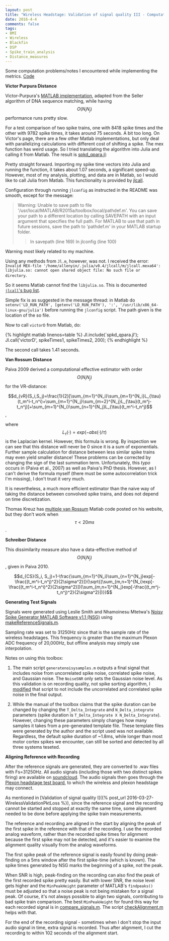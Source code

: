 ```yaml
---
layout: post
title: "Wireless Headstage: Validation of signal quality III - Computation and Methods"
date: 2016-4-4
comments: false
tags:
- BMI
- Wireless
- Blackfin
- DSP
- Spike_train_analysis
- Distance_measures
---
```


Some computation problems/notes I encountered while implementing the metrics. [Code](https://github.com/allenyin/recording_validation)

**Victor Purpura Distance**

Victor-Purpura's [MATLAB implementation](http://www-users.med.cornell.edu/~jdvicto/spkdm.html), adapted from the Seller algorithm of DNA sequence matching, while having $$O(N_i N_j)$$ performance runs pretty slow.

For a test comparison of two spike trains, one with 8418 spike times and the other with 9782 spike times, it takes around 75 seconds. A bit too long. On Victor's page, there are a few other Matlab implementations, but only deal with parallelizing calculations with different cost of shifting a spike. The mex function has weird usage. So I tried translating the algorithm into Julia and calling it from Matlab. The result is [spkd_qpara.jl](https://github.com/allenyin/recording_validation/blob/master/analysis/spkd_qpara.jl):

Pretty straight forward. Importing my spike time vectors into Julia and running the function, it takes about 1.07 seconds, a significant speed-up. However, most of my analysis, plotting, and data are in Matlab, so I would like to call Julia from Matlab. This functionality is provided by [jlcall](https://github.com/twadleigh/jlcall).

Configuration through running `jlconfig` as instructed in the README was smooth, except for the message:

> Warning: Unable to save path to file '/usr/local/MATLAB/R2015a/toolbox/local/pathdef.m'. You can save your path to a different location by calling SAVEPATH with an input argument that specifies the full path. For MATLAB to use that path in future sessions, save the path to 'pathdef.m' in your MATLAB startup folder. 
> > In savepath (line 169)
>   In jlconfig (line 100) 

Warning most likely related to my machine.

Using any methods from `Jl.m`, however, was not. I received the error: 
`Invalid MEX-file '/home/allenyin/.julia/v0.4/jlcall/m/jlcall.mexa64': libjulia.so: cannot open shared object file: No such file or directory`. 

So it seems Matlab cannot find the `libjulia.so`. This is documented [`jlcall`'s bug list](https://github.com/twadleigh/jlcall/issues/2). 

Simple fix is as suggested in the message thread: in Matlab do 
`setenv('LD_RUN_PATH', [getenv('LD_RUN_PATH'), ':', '/usr/lib/x86_64-linux-gnu/julia')` 
before running the `jlconfig` script. The path given is the location of the so file.

Now to call `victorD` from Matlab, do:

{% highlight matlab linenos=table %}
Jl.include(`spkd_qpara.jl');
Jl.call('victorD', spikeTimes1, spikeTimes2, 200);
{% endhighlight %}

The second call takes 1.41 seconds.

**Van Rossum Distance**

Paiva 2009 derived a computational effective estimator with order $$O(N_iN_j)$$ for the VR-distance:

$$d_{vR}(S_i,S_j)=\frac{1}{2}[\sum_{m=1}^{N_i}\sum_{m=1}^{N_i}L_{\tau}(t_m^i-t_n^i)+\sum_{m=1}^{N_j}\sum_{m=2}^{N_j}L_{\tau}(t_m^j-t_n^j)]+\sum_{m=1}^{N_i}\sum_{n=1}^{N_j}L_{\tau}(t_m^i-t_n^j)$$,

where $$L_{\tau}(\cdot)=exp(-abs(\cdot)/\tau)$$ is the Laplacian kernel. However, this formula is wrong. By inspection we can see that this distance will never be 0 since it is a sum of exponentials. Further sample calculation for distance between less similar spike trains may even yield smaller distance! These problems can be corrected by changing the sign of the last summation term. Unfortunately, this *typo* occurs in (Paiva et al., 2007) as well as Paiva's PhD thesis. However, as I can't derive the formula myself (there must be some autocorrelation trick I'm missing), I don't trust it very much.

It is nevertheless, a much more efficient estimator than the naive way of taking the distance between convolved spike trains, and does not depend on time discretization.

Thomas Kreuz has [multiple van Rossum](http://wwwold.fi.isc.cnr.it/users/thomas.kreuz/Source-Code/VanRossum.html) Matlab code posted on his website, but they don't work when $$\tau<20ms$$.

**Schreiber Distance**

This dissimilarity measure also have a data-effective method of $$O(N_iN_j)$$, given in Paiva 2010.

$$d_{CS}(S_i, S_j)=1-\frac{\sum_{m=1}^{N_i}\sum_{n=1}^{N_j}exp[-\frac{(t_m^i-t_n^j)^2}{2\sigma^2}]}{\sqrt{(\sum_{m,n=1}^{N_i}exp[-\frac{(t_m^i-t_n^i)^2}{2\sigma^2}])(\sum_{m,n=1}^{N_j}exp[-\frac{(t_m^j-t_n^j)^2}{2\sigma^2}])}}$$

**Generating Test Signals**

Signals were generated using Leslie Smith and Nhamoinesu Mtetwa's [Noisy Spike Generator MATLAB Software v1.1 (NSG)](http://www.cs.stir.ac.uk/~lss/noisyspikes/) using [makeReferenceSignals.m](https://github.com/allenyin/recording_validation/blob/master/analysis/makeReferenceSignals.m).

Sampling rate was set to 31250Hz since that is the sample rate of the wireless headstages. This frequency is greater than the maximum Plexon ADC frequency of 20,000Hz, but offline analysis may simply use interpolation.

Notes on using this toolbox:

1. The main script `generatenoisysamples.m` outputs a final signal that includes noise from uncorrelated spike noise, correlated spike noise, and Gaussian noise. The `NoiseSNR` only sets the Gaussian noise level. As this validation is on recording quality, not spike sorting algorithm, I [modified](https://github.com/allenyin/recording_validation/blob/master/NoiseModellingv1point1/generatenoisysamples.m#L546) that script to not include the uncorrelated and correlated spike noise in the final output.

2. While the manual of the toolbox claims that the spike duration can be changed by changing the `T_Delta_Integrate` and `N_Delta_integrate` parameters (spike duration is `T_Delta_Integrate X N_Delta_Integrate`). However, changing these parameters simply changes how many samples it takes from a pre-generated template file. These template files were generated by the author and the script used was not available. Regardless, the default spike duration of ~1.8ms, while longer than most motor cortex spikes we encounter, can still be sorted and detected by all three systems teseted.

**Aligning Reference with Recording**

After the reference signals are generated, they are converted to .wav files with Fs=31250Hz. All audio signals (including those with two distinct spikes firing) are available on [soundcloud](https://soundcloud.com/dagolix/sets/recording-validation-signals). The audio signals then goes through the [Plexon headstage test board](http://www.plexon.com/products/headstage-tester-units), to which the wireless and plexon headstage may connect.

As mentioned in [Validation of signal quality I]({% post_url 2016-03-27-WirelessValidationPktLoss %}), since the reference signal and the recording cannot be started and stopped at exactly the same time, some alignment needed to be done before applying the spike train measurements.

The reference and recording are aligned in the start by aligning the peak of the first spike in the reference with that of the recording. I use the recorded analog waveform, rather than the recorded spike times for alignment because the first spike may not be detected, and it's easier to examine the alignment quality visually from the analog waveforms.

The first spike peak of the reference signal is easily found by doing peak-finding on a 5ms window after the first spike-time (which is known). The spike times generated by NSG marks the beginning of a spike, not the peak.

When SNR is high, peak-finding on the recording can also find the peak of the first recorded spike pretty easily. But with lower SNR, the noise level gets higher and the `MinPeakHeight` parameter of MATLAB's `findpeaks()` must be adjusted so that a noise peak is not being mistaken for a signal peak. Of course, it's not always possible to align two signals, contributing to bad spike train comparison. The best `MinPeakHeight` for found this way for each recorded signal is in [compare_signals.m](https://github.com/allenyin/recording_validation/blob/master/analysis/compare_signals.m#L11-L17). The script [checkAlignment.m](https://github.com/allenyin/recording_validation/blob/master/analysis/checkAlignment.m) helps with that.

For the end of the recording signal - sometimes when I don't stop the input audio signal in time, extra signal is recorded. Thus after alignment, I cut the recording to within 102 seconds of the alignment start.


